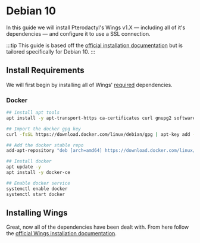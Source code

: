 # Debian 10
In this guide we will install Pterodactyl's Wings v1.X — including all of it's dependencies — and configure it to use a SSL connection.

:::tip
This guide is based off the [official installation documentation](../../Documentation/Wings/installing.md) but is tailored specifically for Debian 10.
:::

## Install Requirements
We will first begin by installing all of Wings' [required](../../Documentation/Wings/installing.md#dependencies) dependencies.

### Docker

```bash
## install apt tools
apt install -y apt-transport-https ca-certificates curl gnupg2 software-properties-common

## Import the docker gpg key
curl -fsSL https://download.docker.com/linux/debian/gpg | apt-key add -

## Add the docker stable repo
add-apt-repository "deb [arch=amd64] https://download.docker.com/linux/debian $(lsb_release -cs) stable"

## Install docker
apt update -y
apt install -y docker-ce

## Enable docker service
systemctl enable docker
systemctl start docker
```

## Installing Wings
Great, now all of the dependencies have been dealt with. From here follow the [official Wings installation documentation](../../Documentation/Wings/installing.md#enabling-swap).
